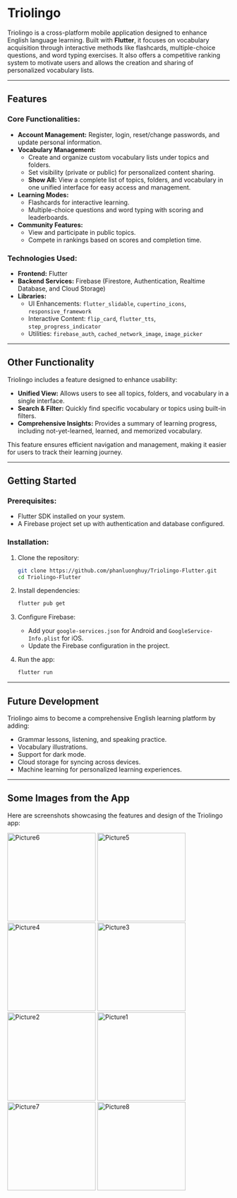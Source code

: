 # Triolingo

Triolingo is a cross-platform mobile application designed to enhance English language learning. Built with **Flutter**, it focuses on vocabulary acquisition through interactive methods like flashcards, multiple-choice questions, and word typing exercises. It also offers a competitive ranking system to motivate users and allows the creation and sharing of personalized vocabulary lists.

---

## Features

### Core Functionalities:
- **Account Management:** Register, login, reset/change passwords, and update personal information.
- **Vocabulary Management:** 
  - Create and organize custom vocabulary lists under topics and folders.
  - Set visibility (private or public) for personalized content sharing.
  - **Show All:** View a complete list of topics, folders, and vocabulary in one unified interface for easy access and management.
- **Learning Modes:**
  - Flashcards for interactive learning.
  - Multiple-choice questions and word typing with scoring and leaderboards.
- **Community Features:**
  - View and participate in public topics.
  - Compete in rankings based on scores and completion time.

### Technologies Used:
- **Frontend:** Flutter
- **Backend Services:** Firebase (Firestore, Authentication, Realtime Database, and Cloud Storage)
- **Libraries:**
  - UI Enhancements: `flutter_slidable`, `cupertino_icons`, `responsive_framework`
  - Interactive Content: `flip_card`, `flutter_tts`, `step_progress_indicator`
  - Utilities: `firebase_auth`, `cached_network_image`, `image_picker`

---

## Other Functionality

Triolingo includes a feature designed to enhance usability:
- **Unified View:** Allows users to see all topics, folders, and vocabulary in a single interface.
- **Search & Filter:** Quickly find specific vocabulary or topics using built-in filters.
- **Comprehensive Insights:** Provides a summary of learning progress, including not-yet-learned, learned, and memorized vocabulary.

This feature ensures efficient navigation and management, making it easier for users to track their learning journey.

---

## Getting Started

### Prerequisites:
- Flutter SDK installed on your system.
- A Firebase project set up with authentication and database configured.

### Installation:
1. Clone the repository:
   ```bash
   git clone https://github.com/phanluonghuy/Triolingo-Flutter.git
   cd Triolingo-Flutter
   ```
2. Install dependencies:
   ```bash
   flutter pub get
   ```
3. Configure Firebase:
   - Add your `google-services.json` for Android and `GoogleService-Info.plist` for iOS.
   - Update the Firebase configuration in the project.

4. Run the app:
   ```bash
   flutter run
   ```

---

## Future Development

Triolingo aims to become a comprehensive English learning platform by adding:
- Grammar lessons, listening, and speaking practice.
- Vocabulary illustrations.
- Support for dark mode.
- Cloud storage for syncing across devices.
- Machine learning for personalized learning experiences.

---

## Some Images from the App

Here are screenshots showcasing the features and design of the Triolingo app:

<img src="https://github.com/user-attachments/assets/dcbc65cd-ff85-4379-809c-83e91546c0fd" alt="Picture6" width="200px">
<img src="https://github.com/user-attachments/assets/9c028395-feb0-4618-b45d-be4b57f3cf4a" alt="Picture5" width="200px">
<img src="https://github.com/user-attachments/assets/0e9bcd0d-8bd3-4f67-bd90-64117464de23" alt="Picture4" width="200px">
<img src="https://github.com/user-attachments/assets/9e7ec5bb-9340-455b-98b7-b4ee577eb136" alt="Picture3" width="200px">
<img src="https://github.com/user-attachments/assets/49fb1641-80e1-44fb-8b66-4bb95b6af9f8" alt="Picture2" width="200px">
<img src="https://github.com/user-attachments/assets/7d7b24cc-b427-466e-beed-2bbd52f81f3d" alt="Picture1" width="200px">
<img src="https://github.com/user-attachments/assets/a596b93c-d673-45d5-834a-4d8f6ac9baab" alt="Picture7" width="200px">
<img src="https://github.com/user-attachments/assets/9480fa8d-38bc-4f8e-8357-b3dded836482" alt="Picture8" width="200px">

